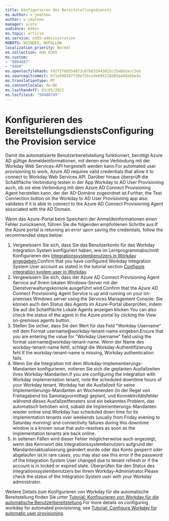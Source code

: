 ```yaml
---
title: Konfigurieren des Bereitstellungsdiensts
ms.author: v-jmathew
author: v-jmathew
manager: scotv
audience: Admin
ms.topic: article
ms.service: o365-administration
ROBOTS: NOINDEX, NOFOLLOW
localization_priority: Normal
ms.collection: Adm_O365
ms.custom:
- "9004687"
- "8468"
ms.openlocfilehash: fd272f8d554d73c87b832443815c25ebb2acc3eb
ms.sourcegitcommit: b71e5981b7f30ef2bce4e695118d03aa68a5be4a
ms.translationtype: MT
ms.contentlocale: de-DE
ms.lasthandoff: 03/05/2021
ms.locfileid: "50480749"
---
```

# <a name="configuring-the-provision-service"></a><span data-ttu-id="2eb59-102">Konfigurieren des Bereitstellungsdiensts</span><span class="sxs-lookup"><span data-stu-id="2eb59-102">Configuring the Provision service</span></span>

<span data-ttu-id="2eb59-103">Damit die automatisierte Benutzerbereitstellung funktioniert, benötigt Azure AD gültige Anmeldeinformationen, mit denen eine Verbindung mit der Workday Web Services-API hergestellt werden kann.</span><span class="sxs-lookup"><span data-stu-id="2eb59-103">For automated user provisioning to work, Azure AD requires valid credentials that allow it to connect to Workday Web Services API.</span></span> <span data-ttu-id="2eb59-104">Darüber hinaus überprüft die Schaltfläche Verbindung testen in der App Workday to AD User Provisioning auch, ob sie eine Verbindung mit dem Azure AD Connect Provisioning Agent herstellen kann, der der AD-Domäne zugeordnet ist.</span><span class="sxs-lookup"><span data-stu-id="2eb59-104">Further, the Test Connection button on the Workday to AD User Provisioning app also validates if it is able to connect to the Azure AD Connect Provisioning Agent associated with the AD Domain.</span></span>

<span data-ttu-id="2eb59-105">Wenn das Azure-Portal beim Speichern der Anmeldeinformationen einen Fehler zurücksennt, führen Sie die folgenden empfohlenen Schritte aus:</span><span class="sxs-lookup"><span data-stu-id="2eb59-105">If the Azure portal is returning an error upon saving the credentials, follow the recommended steps below:</span></span>

1. <span data-ttu-id="2eb59-106">Vergewissern Sie sich, dass Sie das Benutzerkonto für das Workday Integration System konfiguriert haben, wie im Lernprogrammabschnitt Konfigurieren des [Integrationssystembenutzers in Workday angegeben.](https://docs.microsoft.com/azure/active-directory/saas-apps/workday-inbound-tutorial)</span><span class="sxs-lookup"><span data-stu-id="2eb59-106">Confirm that you have configured Workday Integration System User account as stated in the tutorial section [Configure integration system user in Workday](https://docs.microsoft.com/azure/active-directory/saas-apps/workday-inbound-tutorial).</span></span>
2. <span data-ttu-id="2eb59-107">Vergewissern Sie sich, dass der Azure AD Connect Provisioning Agent Service auf Ihrem lokalen Windows-Server mit der Dienstverwaltungskonsole ausgeführt wird.</span><span class="sxs-lookup"><span data-stu-id="2eb59-107">Confirm that the Azure AD Connect Provisioning Agent Service is up and running on your on-premises Windows server using the Services Management Console.</span></span> <span data-ttu-id="2eb59-108">Sie können auch den Status des Agents im Azure-Portal überprüfen, indem Sie auf die Schaltfläche Lokale Agents anzeigen klicken.</span><span class="sxs-lookup"><span data-stu-id="2eb59-108">You can also check the status of the agent in the Azure portal by clicking the View on-premises agents button.</span></span>
3. <span data-ttu-id="2eb59-109">Stellen Sie sicher, dass Sie den Wert für das Feld "Workday Username" mit dem Format username@workday-tenant-name eingeben.</span><span class="sxs-lookup"><span data-stu-id="2eb59-109">Ensure that you are entering the value for "Workday Username" field using the format username@workday-tenant-name.</span></span> <span data-ttu-id="2eb59-110">Wenn der Name des workday-tenant-name fehlt, schlägt die Workday-Authentifizierung fehl.</span><span class="sxs-lookup"><span data-stu-id="2eb59-110">If the workday-tenant-name is missing, Workday authentication fails.</span></span>
4. <span data-ttu-id="2eb59-111">Wenn Sie die Integration mit dem Workday-Implementierungs-Mandanten konfigurieren, notieren Sie sich die geplanten Ausfallzeiten ihres Workday-Mandanten.</span><span class="sxs-lookup"><span data-stu-id="2eb59-111">If you are configuring the integration with Workday implementation tenant, note the scheduled downtime hours of your Workday tenant.</span></span> <span data-ttu-id="2eb59-112">Workday hat die Ausfallzeit für seine Implementierungs-Mandanten an Wochenenden (in der Regel von Freitagabend bis Samstagvormittag) geplant, und Konnektivitätsfehler während dieses Ausfallzeitfensters sind ein bekanntes Problem, das automatisch behoben wird, sobald die Implementierungs-Mandanten wieder online sind.</span><span class="sxs-lookup"><span data-stu-id="2eb59-112">Workday has scheduled down time for its implementation tenants over weekends (usually from Friday evening to Saturday morning) and connectivity failures during this downtime window is a known issue that auto-resolves as soon as the implementation tenants are back online.</span></span>
5. <span data-ttu-id="2eb59-113">In seltenen Fällen wird dieser Fehler möglicherweise auch angezeigt, wenn das Kennwort des Integrationssystembenutzers aufgrund der Mandantenaktualisierung geändert wurde oder das Konto gesperrt oder abgelaufen ist.</span><span class="sxs-lookup"><span data-stu-id="2eb59-113">In rare cases, you may also see this error if the password of the Integration System User changed due to tenant refresh or if the account is in locked or expired state.</span></span> <span data-ttu-id="2eb59-114">Überprüfen Sie den Status des Integrationssystembenutzers bei Ihrem Workday-Administrator.</span><span class="sxs-lookup"><span data-stu-id="2eb59-114">Please check the status of the Integration System user with your Workday administrator.</span></span>

<span data-ttu-id="2eb59-115">Weitere Details zum Konfigurieren von Workday für die automatische Bereitstellung finden Sie unter [Tutorial: Konfigurieren von Workday für die automatische Benutzerbereitstellung](https://docs.microsoft.com/azure/active-directory/saas-apps/workday-inbound-tutorial).</span><span class="sxs-lookup"><span data-stu-id="2eb59-115">For more details on configuring workday for automated provisioning, see [Tutorial: Configure Workday for automatic user provisioning](https://docs.microsoft.com/azure/active-directory/saas-apps/workday-inbound-tutorial).</span></span>
